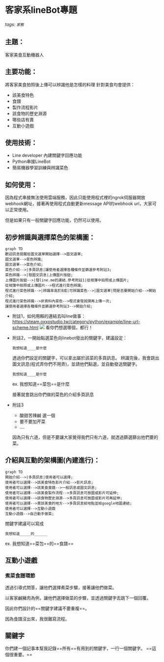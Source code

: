 # 客家系lineBot專題

###### tags: `家教`

## 主題：
客家美食互動機器人

## 主要功能：
將客家美食拍照後上傳可以辨識他是怎樣的料理
針對美食均會提供：
* 該美食特色
* 食譜
* 製作流程影片
* 該食物的歷史淵源
* 哪些店有賣
* 互動小遊戲

## 使用技術：

* Line developer 內建關鍵字回應功能
* Python串接LineBot
* 簡易機器學習訓練與辨識菜色

## 如何使用：
因為程式串接無法使用雲端服務，因此只能使用程式裡的ngrok伺服器開放webhook網址，接著再使用程式自動更新message API的webhook url，大家可以正常使用。

但是如果只有一般關鍵字回應功能，仍然可以使用。

## 初步辨識與選擇菜色的架構圖：
```mermaid
graph TD 
歡迎訊息提醒從圖文選單開始選擇-->圖文選單;
圖文選單-->菜色辨識;
圖文選單-->菜色介紹;
菜色介紹-->|多頁訊息|讓使用者選擇各種條件並篩選參考附註3;
菜色辨識-->|發圖文訊息|上傳圖片按鈕;
上傳圖片按鈕-->|發line.me的連結.參考附註1|從相簿中拍照或上傳圖片;
從相簿中拍照或上傳圖片-->程式進行菜色辨識;
程式進行菜色辨識-->|辨識率高於8成|可辨識菜色-->|圖文選單|問是否要開始介紹-->開始介紹;
程式進行菜色辨識-->非資料內菜色-->程式會發說請再上傳一次;
讓使用者選擇各種條件並篩選參考附註3-->開始介紹;
```

* 附註1，如何用賴的連結去叫line做事：
https://steam.oxxostudio.tw/category/python/example/line-url-scheme.html
![](https://i.imgur.com/Q9dklAj.png)
看你們想選哪個，都行！

* 附註2，一開始點選菜色向linebot發出的關鍵字，建議設定：
    ```
    我想知道____是什麼
    ```
    透過你們設定的關鍵字，可以拿出屬於該菜的多頁訊息。
    辨識完後，我會跳出圖文訊息(程式弄你們不用弄)，並請他們點選，並自動發送關鍵字。
    ```
    我想知道____是什麼
    ```
    ex.
    我想知道==菜包==是什麼
    
    接著就會跳出你們做的菜色的介紹多頁訊息

* 附註3
    * 酸甜苦辣鹹 選一個
    * 要不要加芹菜
    * ....

    因為只有六道，但是不要讓大家覺得我們只有六道，就透過篩選篩出他們要的菜。

## 介紹與互動的架構圖(內建進行)：
```mermaid
graph TD 
開始介紹-->|多頁訊息|使用者可以選擇;
使用者可以選擇-->該美食特色影片介紹-->影片訊息;
使用者可以選擇-->該美食食譜-->一般訊息或圖文訊息;
使用者可以選擇-->該美食製作流程-->多頁訊息可放圖或影片可延伸;
使用者可以選擇-->該食物歷史淵源-->多頁訊息可放圖或影片可再延伸;
使用者可以選擇-->賣該美食的地方-->多頁訊息給地點並給google地圖連結;
使用者可以選擇-->互動小遊戲
互動小遊戲-->自己動手做菜;
```

關鍵字建議可以寫成
```
我想知道_____的______
```
ex.
我想知道==菜包==的==食譜==


## 互動小遊戲

### 煮菜食譜環節
透過引導式問答，讓他們選擇煮菜步驟，接著讓他們做菜。

以客家鹹豬肉為例，讓他們選擇做菜的步驟，並透過關鍵字去跳下一個回覆。

因此你們設計的==關鍵字建議不要重複==。

因為食譜沒出來，我很難寫流程。


## 關鍵字
你們建一個記事本幫我記錄==所有==有用到的關鍵字，一行一個關鍵字。
==這個很重要。==
